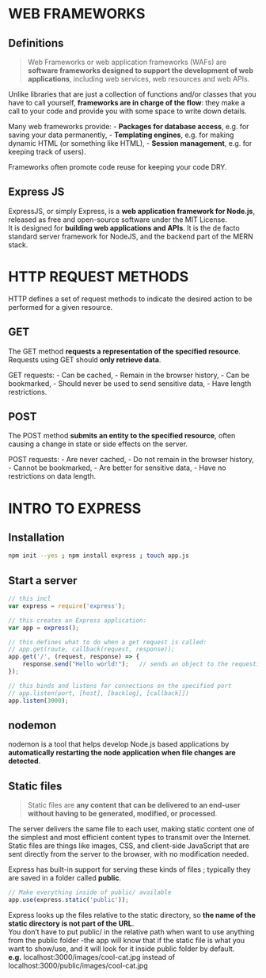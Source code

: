 
# WEB FRAMEWORKS

## Definitions

> Web Frameworks or web application frameworks (WAFs) are **software frameworks designed to support the development of web applications**, including web services, web resources and web APIs.

Unlike libraries that are just a collection of functions and/or classes that you have to call yourself, **frameworks are in charge of the flow**: they make a call to your code and provide you with some space to write down details.

Many web frameworks provide:
	- **Packages for database access**, e.g. for saving your data permanently,
	- **Templating engines**, e.g. for making dynamic HTML (or something like HTML),
	- **Session management**, e.g. for keeping track of users).

Frameworks often promote code reuse for keeping your code DRY.

## Express JS

ExpressJS, or simply Express, is a **web application framework for Node.js**, released as free and open-source software under the MIT License. <br />
It is designed for **building web applications and APIs**. It is the de facto standard server framework for NodeJS, and the backend part of the MERN stack.
<br />

# HTTP REQUEST METHODS

HTTP defines a set of request methods to indicate the desired action to be performed for a given resource. 

## GET

The GET method **requests a representation of the specified resource**. Requests using GET should **only retrieve data**.

GET requests:
	- Can be cached,
	- Remain in the browser history,
	- Can be bookmarked,
	- Should never be used to send sensitive data,
	- Have length restrictions.


## POST
The POST method **submits an entity to the specified resource**, often causing a change in state or side effects on the server.

POST requests:
	- Are never cached,
	- Do not remain in the browser history,
	- Cannot be bookmarked,
	- Are better for sensitive data,
	- Have no restrictions on data length.
<br />

# INTRO TO EXPRESS

## Installation

``` bash
npm init --yes ; npm install express ; touch app.js
```

## Start a server

``` javascript
// this incl
var express = require('express');

// this creates an Express application:
var app = express();

// this defines what to do when a get request is called:
// app.get(route, callback(request, response));
app.get('/', (request, response) => {
	response.send("Hello world!");   // sends an object to the requesting client
});

// this binds and listens for connections on the specified port
// app.listen(port, [host], [backlog], [callback]])
app.listen(3000);
```

## nodemon

nodemon is a tool that helps develop Node.js based applications by **automatically restarting the node application when file changes are detected**.

## Static files

> Static files are **any content that can be delivered to an end-user without having to be generated, modified, or processed**.

The server delivers the same file to each user, making static content one of the simplest and most efficient content types to transmit over the Internet. <br />
Static files are things like images, CSS, and client-side JavaScript that are sent directly from the server to the browser, with no modification needed.

Express has built-in support for serving these kinds of files ; typically they are saved in a folder called **public**.

``` javascript
// Make everything inside of public/ available
app.use(express.static('public'));
```

Express looks up the files relative to the static directory, so **the name of the static directory is not part of the URL**. <br />
You don’t have to put public/ in the relative path when want to use anything from the public folder -the app will know that if the static file is what you want to show/use, and it will look for it inside public folder by default.  <br />
**e.g.** localhost:3000/images/cool-cat.jpg instead of localhost:3000/public/images/cool-cat.jpg


